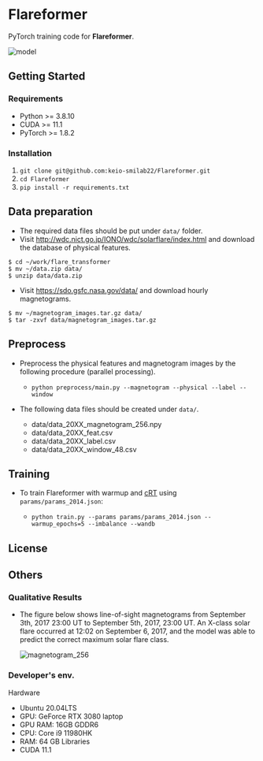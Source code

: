 # Flareformer

PyTorch training code for **Flareformer**.

![model](https://user-images.githubusercontent.com/51681991/172095937-4d57db9d-3178-4c94-8658-7a4aaa169dc5.jpg)

## Getting Started

### Requirements

- Python >= 3.8.10
- CUDA >= 11.1
- PyTorch >= 1.8.2

### Installation

1. `git clone git@github.com:keio-smilab22/Flareformer.git`
2. `cd Flareformer`
3. `pip install -r requirements.txt`


## Data preparation

- The required data files should be put under ```data/``` folder.
- Visit http://wdc.nict.go.jp/IONO/wdc/solarflare/index.html and download the database of physical features.

```
$ cd ~/work/flare_transformer
$ mv ~/data.zip data/
$ unzip data/data.zip
```

- Visit https://sdo.gsfc.nasa.gov/data/ and download hourly magnetograms.
```
$ mv ~/magnetogram_images.tar.gz data/
$ tar -zxvf data/magnetogram_images.tar.gz
```

## Preprocess

- Preprocess the physical features and magnetogram images by the following procedure (parallel processing).

    - `python preprocess/main.py --magnetogram --physical --label --window`

- The following data files should be created under ```data/```.
  -  data/data_20XX_magnetogram_256.npy
  -  data/data_20XX_feat.csv
  -  data/data_20XX_label.csv
  -  data/data_20XX_window_48.csv

## Training

- To train Flareformer with warmup and [cRT](https://arxiv.org/abs/1910.09217) using `params/params_2014.json`: 

    - `python train.py --params params/params_2014.json --warmup_epochs=5 --imbalance --wandb`

## License

## Others

### Qualitative Results
  * The figure below shows line-of-sight magnetograms from September 3th, 2017 23:00 UT to September 5th, 2017, 23:00 UT. An X-class solar flare occurred at 12:02 on September 6, 2017, and the model was able to predict the correct maximum solar flare class.
  
    ![magnetogram_256](https://user-images.githubusercontent.com/75234574/148938052-5d2a017e-c8fd-4f4f-9c10-0226e447c939.gif)


### Developer's env.
Hardware
- Ubuntu 20.04LTS
- GPU: GeForce RTX 3080 laptop
- GPU RAM: 16GB GDDR6
- CPU: Core i9 11980HK
- RAM: 64 GB
Libraries
- CUDA 11.1



